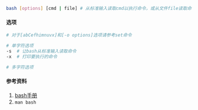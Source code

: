 ```bash
bash [options] [cmd | file]	# 从标准输入读取cmd以执行命令，或从文件file读取命令以执行之。
```

#### 选项

```bash
# 对于[abCefhimnuvx]和[-o options]选项请参考set命令

# 单字符选项
-s	# 让bash从标准输入读取命令
-x	# 打印要执行的命令

# 多字符选项
```



#### 参考资料

1. [bash手册](http://www.gnu.org/software/bash/manual/bash.html)
2. `man bash`